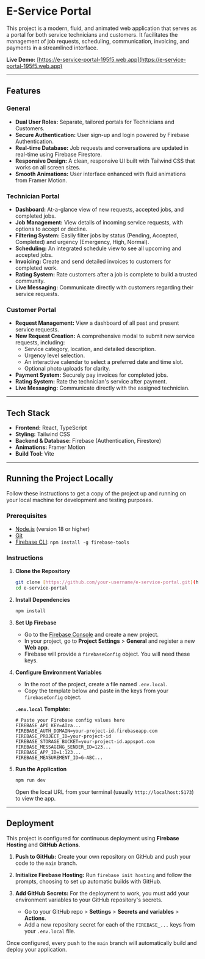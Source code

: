 # E-Service Portal

This project is a modern, fluid, and animated web application that serves as a portal for both service technicians and customers. It facilitates the management of job requests, scheduling, communication, invoicing, and payments in a streamlined interface.

**Live Demo:** [https://e-service-portal-195f5.web.app](https://e-service-portal-195f5.web.app)

---

## Features

### General
- **Dual User Roles:** Separate, tailored portals for Technicians and Customers.
- **Secure Authentication:** User sign-up and login powered by Firebase Authentication.
- **Real-time Database:** Job requests and conversations are updated in real-time using Firebase Firestore.
- **Responsive Design:** A clean, responsive UI built with Tailwind CSS that works on all screen sizes.
- **Smooth Animations:** User interface enhanced with fluid animations from Framer Motion.

### Technician Portal
- **Dashboard:** At-a-glance view of new requests, accepted jobs, and completed jobs.
- **Job Management:** View details of incoming service requests, with options to accept or decline.
- **Filtering System:** Easily filter jobs by status (Pending, Accepted, Completed) and urgency (Emergency, High, Normal).
- **Scheduling:** An integrated schedule view to see all upcoming and accepted jobs.
- **Invoicing:** Create and send detailed invoices to customers for completed work.
- **Rating System:** Rate customers after a job is complete to build a trusted community.
- **Live Messaging:** Communicate directly with customers regarding their service requests.

### Customer Portal
- **Request Management:** View a dashboard of all past and present service requests.
- **New Request Creation:** A comprehensive modal to submit new service requests, including:
    - Service category, location, and detailed description.
    - Urgency level selection.
    - An interactive calendar to select a preferred date and time slot.
    - Optional photo uploads for clarity.
- **Payment System:** Securely pay invoices for completed jobs.
- **Rating System:** Rate the technician's service after payment.
- **Live Messaging:** Communicate directly with the assigned technician.

---

## Tech Stack

- **Frontend:** React, TypeScript
- **Styling:** Tailwind CSS
- **Backend & Database:** Firebase (Authentication, Firestore)
- **Animations:** Framer Motion
- **Build Tool:** Vite

---

## Running the Project Locally

Follow these instructions to get a copy of the project up and running on your local machine for development and testing purposes.

### Prerequisites

- [Node.js](https://nodejs.org/) (version 18 or higher)
- [Git](https://git-scm.com/)
- [Firebase CLI](https://firebase.google.com/docs/cli#install-cli-npm): `npm install -g firebase-tools`

### Instructions

1.  **Clone the Repository**
    ```bash
    git clone [https://github.com/your-username/e-service-portal.git](https://github.com/your-username/e-service-portal.git)
    cd e-service-portal
    ```

2.  **Install Dependencies**
    ```bash
    npm install
    ```

3.  **Set Up Firebase**
    - Go to the [Firebase Console](https://console.firebase.google.com/) and create a new project.
    - In your project, go to **Project Settings** > **General** and register a new **Web app**.
    - Firebase will provide a `firebaseConfig` object. You will need these keys.

4.  **Configure Environment Variables**
    - In the root of the project, create a file named `.env.local`.
    - Copy the template below and paste in the keys from your `firebaseConfig` object.

    **`.env.local` Template:**
    ```
    # Paste your Firebase config values here
    FIREBASE_API_KEY=AIza...
    FIREBASE_AUTH_DOMAIN=your-project-id.firebaseapp.com
    FIREBASE_PROJECT_ID=your-project-id
    FIREBASE_STORAGE_BUCKET=your-project-id.appspot.com
    FIREBASE_MESSAGING_SENDER_ID=123...
    FIREBASE_APP_ID=1:123...
    FIREBASE_MEASUREMENT_ID=G-ABC...
    ```

5.  **Run the Application**
    ```bash
    npm run dev
    ```
    Open the local URL from your terminal (usually `http://localhost:5173`) to view the app.

---

## Deployment

This project is configured for continuous deployment using **Firebase Hosting** and **GitHub Actions**.

1.  **Push to GitHub:** Create your own repository on GitHub and push your code to the `main` branch.

2.  **Initialize Firebase Hosting:** Run `firebase init hosting` and follow the prompts, choosing to set up automatic builds with GitHub.

3.  **Add GitHub Secrets:** For the deployment to work, you must add your environment variables to your GitHub repository's secrets.
    - Go to your GitHub repo > **Settings** > **Secrets and variables** > **Actions**.
    - Add a new repository secret for each of the `FIREBASE_...` keys from your `.env.local` file.

Once configured, every push to the `main` branch will automatically build and deploy your application.
